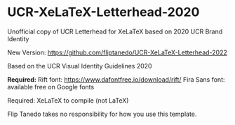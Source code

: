 # UCR-XeLaTeX-Letterhead-2020
Unofficial copy of UCR Letterhead for XeLaTeX based on 2020 UCR Brand Identity

New Version: https://github.com/fliptanedo/UCR-XeLaTeX-Letterhead-2022

Based on the UCR Visual Identity Guidelines 2020

**Required:**
Rift font: https://www.dafontfree.io/download/rift/
Fira Sans font: available free on Google fonts

Required:
XeLaTeX to compile (not LaTeX)

Flip Tanedo takes no responsibility for how you use this template.

